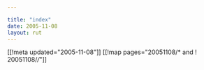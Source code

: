 ```yaml
---

title: "index"
date: 2005-11-08
layout: rut
---
```


[[!meta updated="2005-11-08"]]
[[!map pages="20051108/* and ! 20051108/*/*"]]
